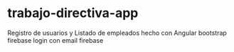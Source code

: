 # trabajo-directiva-app
Registro de usuarios y Listado de empleados hecho con Angular bootstrap firebase login con email firebase
